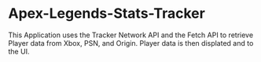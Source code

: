 # Apex-Legends-Stats-Tracker
This Application uses the Tracker Network API and the Fetch API to retrieve Player data from Xbox, PSN, and Origin. Player data is then displated and to the UI. 
